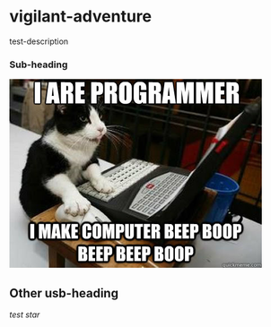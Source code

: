 # vigilant-adventure
test-description

### Sub-heading

![Programmer Cat](programmer.png)

## Other usb-heading

*test star*
